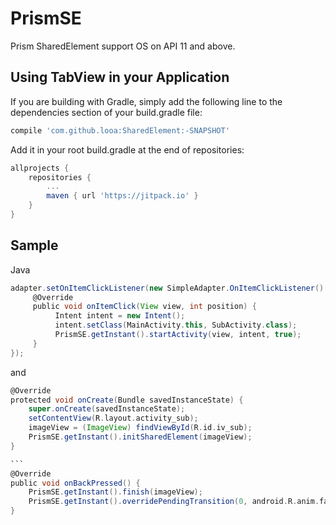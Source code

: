# PrismSE
Prism SharedElement support OS on API 11 and above.

## Using TabView in your Application
If you are building with Gradle, simply add the following line to the dependencies section of your build.gradle file:
````groovy
compile 'com.github.looa:SharedElement:-SNAPSHOT'
````
Add it in your root build.gradle at the end of repositories:
````groovy
allprojects {
	repositories {
		...
		maven { url 'https://jitpack.io' }
	}
}
````
## Sample
Java
````groovy
adapter.setOnItemClickListener(new SimpleAdapter.OnItemClickListener() {
     @Override
     public void onItemClick(View view, int position) {
          Intent intent = new Intent();
          intent.setClass(MainActivity.this, SubActivity.class);
          PrismSE.getInstant().startActivity(view, intent, true);
     }
});
````
and
````groovy
@Override
protected void onCreate(Bundle savedInstanceState) {
    super.onCreate(savedInstanceState);
    setContentView(R.layout.activity_sub);
    imageView = (ImageView) findViewById(R.id.iv_sub);
    PrismSE.getInstant().initSharedElement(imageView);
}

```
@Override
public void onBackPressed() {
    PrismSE.getInstant().finish(imageView);
    PrismSE.getInstant().overridePendingTransition(0, android.R.anim.fade_out);
}
````